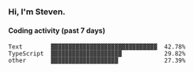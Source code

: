 ### Hi, I'm Steven.

#### Coding activity (past 7 days)
```
Text        ▓▓▓▓▓▓▓▓▓▓▓▓▓▓▓▓▓▓▓▓▓▓▓▓▓▓▓▓▓▓  42.78%
TypeScript  ▓▓▓▓▓▓▓▓▓▓▓▓▓▓▓▓▓▓▓▓            29.82%
other       ▓▓▓▓▓▓▓▓▓▓▓▓▓▓▓▓▓▓▓             27.39%
```
